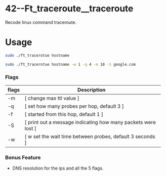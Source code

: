 # 42--Ft_traceroute__traceroute
Recode linux command traceroute.

# Usage

```sh
sudo ./ft_tracerotue hostname

sudo ./ft_tracerotue hostname -w 1 -q 4 -m 10 -S google.com
```

### Flags
| flags | Description |
| ------ | ------ |
| -m | [ change max ttl value ] |
| -q | [ set how many probes per hop, default 3 ] |
| -f | [ started from this hop, default 1 ] |
| -S | [ print out a message indicating how many packets were lost ] |
| -w | [ w set the wait time between probes, default 3 seconds ] |

### Bonus Feature
- DNS resolution for the ips and all the 5 flags.
